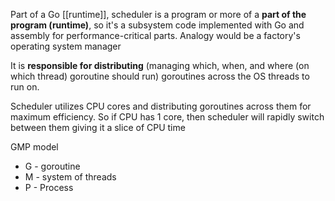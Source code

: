 Part of a Go [[runtime]], scheduler is a program or more of a **part of the program (runtime)**, so it's a subsystem code implemented with Go and assembly for performance-critical parts.
Analogy would be a factory's operating system manager

It is **responsible for distributing** (managing which, when, and where (on which thread) goroutine should run) goroutines across the OS threads to run on.

Scheduler utilizes CPU cores and distributing goroutines across them for maximum efficiency.
So if CPU has 1 core, then scheduler will rapidly switch between them giving it a slice of CPU time

GMP model
- G - goroutine
- M - system of threads
- P - Process